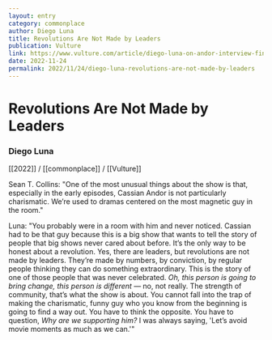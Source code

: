 ```yaml
---
layout: entry
category: commonplace
author: Diego Luna
title: Revolutions Are Not Made by Leaders
publication: Vulture
link: https://www.vulture.com/article/diego-luna-on-andor-interview-finale-narkina-prison-break.html
date: 2022-11-24
permalink: 2022/11/24/diego-luna-revolutions-are-not-made-by-leaders
---
```


# Revolutions Are Not Made by Leaders

### Diego Luna

[[2022]] / [[commonplace]] / [[Vulture]]

Sean T. Collins: "One of the most unusual things about the show is that, especially in the early episodes, Cassian Andor is not particularly charismatic. We’re used to dramas centered on the most magnetic guy in the room."

Luna: "You probably were in a room with him and never noticed. Cassian had to be that guy because this is a big show that wants to tell the story of people that big shows never cared about before. It’s the only way to be honest about a revolution. Yes, there are leaders, but revolutions are not made by leaders. They’re made by numbers, by conviction, by regular people thinking they can do something extraordinary. This is the story of one of those people that was never celebrated. *Oh, this person is going to bring change, this person is different* — no, not really. The strength of community, that’s what the show is about. You cannot fall into the trap of making the charismatic, funny guy who you know from the beginning is going to find a way out. You have to think the opposite. You have to question, *Why are we supporting him?* I was always saying, 'Let’s avoid movie moments as much as we can.'"
